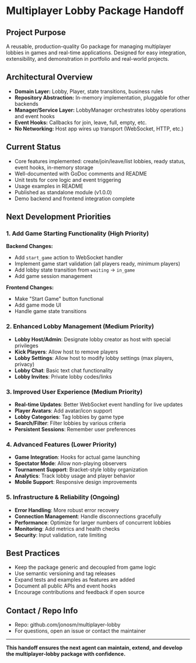 # Multiplayer Lobby Package Handoff

## Project Purpose
A reusable, production-quality Go package for managing multiplayer lobbies in games and real-time applications. Designed for easy integration, extensibility, and demonstration in portfolio and real-world projects.

## Architectural Overview
- **Domain Layer:** Lobby, Player, state transitions, business rules
- **Repository Abstraction:** In-memory implementation, pluggable for other backends
- **Manager/Service Layer:** LobbyManager orchestrates lobby operations and event hooks
- **Event Hooks:** Callbacks for join, leave, full, empty, etc.
- **No Networking:** Host app wires up transport (WebSocket, HTTP, etc.)

## Current Status
- Core features implemented: create/join/leave/list lobbies, ready status, event hooks, in-memory storage
- Well-documented with GoDoc comments and README
- Unit tests for core logic and event triggering
- Usage examples in README
- Published as standalone module (v1.0.0)
- Demo backend and frontend integration complete

## Next Development Priorities

### 1. **Add Game Starting Functionality** (High Priority)
**Backend Changes:**
- Add `start_game` action to WebSocket handler
- Implement game start validation (all players ready, minimum players)
- Add lobby state transition from `waiting` → `in_game`
- Add game session management

**Frontend Changes:**
- Make "Start Game" button functional
- Add game mode UI
- Handle game state transitions

### 2. **Enhanced Lobby Management** (Medium Priority)
- **Lobby Host/Admin**: Designate lobby creator as host with special privileges
- **Kick Players**: Allow host to remove players
- **Lobby Settings**: Allow host to modify lobby settings (max players, privacy)
- **Lobby Chat**: Basic text chat functionality
- **Lobby Invites**: Private lobby codes/links

### 3. **Improved User Experience** (Medium Priority)
- **Real-time Updates**: Better WebSocket event handling for live updates
- **Player Avatars**: Add avatar/icon support
- **Lobby Categories**: Tag lobbies by game type
- **Search/Filter**: Filter lobbies by various criteria
- **Persistent Sessions**: Remember user preferences

### 4. **Advanced Features** (Lower Priority)
- **Game Integration**: Hooks for actual game launching
- **Spectator Mode**: Allow non-playing observers
- **Tournament Support**: Bracket-style lobby organization
- **Analytics**: Track lobby usage and player behavior
- **Mobile Support**: Responsive design improvements

### 5. **Infrastructure & Reliability** (Ongoing)
- **Error Handling**: More robust error recovery
- **Connection Management**: Handle disconnections gracefully
- **Performance**: Optimize for larger numbers of concurrent lobbies
- **Monitoring**: Add metrics and health checks
- **Security**: Input validation, rate limiting

## Best Practices
- Keep the package generic and decoupled from game logic
- Use semantic versioning and tag releases
- Expand tests and examples as features are added
- Document all public APIs and event hooks
- Encourage contributions and feedback if open source

## Contact / Repo Info
- Repo: github.com/jonosm/multiplayer-lobby
- For questions, open an issue or contact the maintainer

---

**This handoff ensures the next agent can maintain, extend, and develop the multiplayer-lobby package with confidence.** 